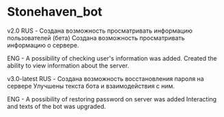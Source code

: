 # Stonehaven_bot

v2.0
RUS - Создана возможность просматривать информацию пользователей (бета)
Создана возможность просматривать информацию о сервере.

ENG - A possibility of checking user's information was added.
Created the ability to view information about the server.

v3.0-latest
RUS - Создана возможность восстановления пароля на сервере
Улучшены текста бота и взаимодействия с ним.

ENG - A possibility of restoring password on server was added
Interacting and texts of the bot was upgraded.
